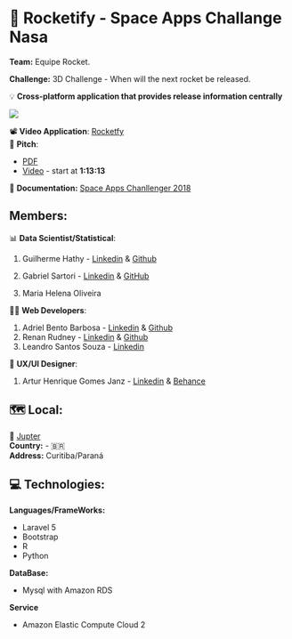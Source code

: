 # 🚀 Rocketify - Space Apps Challange Nasa

**Team:** Equipe Rocket.

**Challenge:** 3D Challenge - When will the next rocket be released.

💡 **Cross-platform application that provides release information centrally**  

![](https://github.com/xTheMay/rocketify/blob/master/rocketfyPro.png)

📽️ **Video Application**:
[Rocketfy](https://www.useloom.com/share/42e5de039e0d4cd4ae08e0bd65fb4eb7)  
🎤 **Pitch**:

-   [PDF](https://github.com/xTheMay/rocketify/NasaSpaceappsChallenge-EquipeRocket.pdf)
-   [Video](https://www.youtube.com/watch?v=3ZoZ0uCcHCw) - start at **1:13:13**

📜 **Documentation:** [Space Apps Chanllenger 2018](https://2018.spaceappschallenge.org/challenges/can-you-build/when-next-rocket-launch/teams/equipe-rocket/members)

## Members:

📊 **Data Scientist/Statistical**:

1. Guilherme Hathy - [Linkedin](https://www.linkedin.com/in/guilherme-hathy-98b51a128/) & [Github](https://github.com/guilhermehathy)

2. Gabriel Sartori - [Linkedin](https://www.linkedin.com/in/gabriel-sartori/) & [GitHub](https://github.com/GabrielSartori)

3. Maria Helena Oliveira

👨‍💻 **Web Developers**:

1. Adriel Bento Barbosa - [Linkedin](https://www.linkedin.com/in/adriel-bento-4b9921138/) & [Github](https://github.com/AdrielBento)
2. Renan Rudney - [Linkedin](https://www.linkedin.com/in/renanrudney/) & [Github](https://github.com/xTheMay)
3. Leandro Santos Souza - [Linkedin](https://www.linkedin.com/in/leandro-santos-souza/)

🎨 **UX/UI Designer**:

1. Artur Henrique Gomes Janz - [Linkedin](https://www.linkedin.com/in/arturjanz/) & [Behance](https://www.behance.net/ArturJanz)

## 🗺️ **Local**:
🏬 [Jupter](https://jupter.co/)  
**Country:** - 🇧🇷  
**Address:** Curitiba/Paraná

## 💻 Technologies:

**Languages/FrameWorks:**

- Laravel 5
- Bootstrap
- R
- Python  

**DataBase:**

-   Mysql with Amazon RDS

**Service**

-   Amazon Elastic Compute Cloud 2
